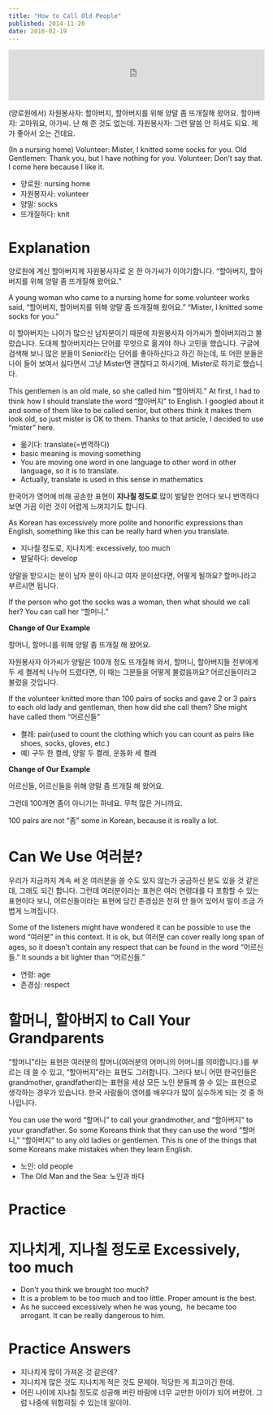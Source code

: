 ```yaml
---
title: "How to Call Old People"
published: 2014-11-20
date: 2016-02-19
---
```

<iframe id="audio_iframe" src="https://www.podbean.com/media/player/audio/postId/5379695/url/http%253A%252F%252Fwiseinit.podbean.com%252Fe%252Fhow-to-call-old-people%252F/initByJs/1/auto/1?skin=5" width="100%" height="100" frameborder="0" scrolling="no"></iframe>



(양로원에서)
자원봉사자: 할아버지, 할아버지를 위해 양말 좀 뜨개질해 왔어요.
할아버지: 고마워요, 아가씨. 난 해 준 것도 없는데.
자원봉사자: 그런 말씀 안 하셔도 되요. 제가 좋아서 오는 건데요.

(In a nursing home)
Volunteer: Mister, I knitted some socks for you.
Old Gentlemen: Thank you, but I have nothing for you.
Volunteer: Don’t say that. I come here because I like it.

* 양로원: nursing home
* 자원봉자사: volunteer
* 양말: socks
* 뜨개질하다: knit


#  Explanation

양로원에 계신 할아버지께 자원봉사자로 온 한 아가씨가 이야기합니다. “할아버지, 할아버지를 위해 양말 좀 뜨개질해 왔어요.”

A young woman who came to a nursing home for some volunteer works said, “할아버지, 할아버지를 위해 양말 좀 뜨개질해 왔어요.” “Mister, I knitted some socks for you.”

이 할아버지는 나이가 많으신 남자분이기 때문에 자원봉사자 아가씨가 할아버지라고 불렀습니다. 도대체 할아버지라는 단어를 무엇으로 옮겨야 하나 고민을 했습니다. 구글에 검색해 보니 많은 분들이 Senior라는 단어를 좋아하신다고 하긴 하는데, 또 어떤 분들은 나이 들어 보여서 싫다면서 그냥 Mister면 괜찮다고 하시기에, Mister로 하기로 했습니다.

This gentlemen is an old male, so she called him “할아버지.” At first, I had to think how I should translate the word “할아버지” to English. I googled about it and some of them like to be called senior, but others think it makes them look old, so just mister is OK to them. Thanks to that article, I decided to use “mister” here.

* 옮기다: translate(=번역하다)
 * basic meaning is moving something
 * You are moving one word in one language to other word in other language, so it is to translate.
 * Actually, translate is used in this sense in mathematics

한국어가 영어에 비해 공손한 표현이 <span style="color: # ff0000;"><strong>지나칠 정도로</strong></span> 많이 발달한 언어다 보니 번역하다 보면 가끔 이런 것이 어렵게 느껴지기도 합니다.

As Korean has excessively more polite and honorific expressions than English, something like this can be really hard when you translate.

* 지나칠 정도로, 지나치게: excessively, too much
* 발달하다: develop

양말을 받으시는 분이 남자 분이 아니고 여자 분이셨다면, 어떻게 될까요? 할머니라고 부르시면 됩니다.

If the person who got the socks was a woman, then what should we call her? You can call her “할머니.”

<strong>Change of Our Example</strong>

할머니, 할머니를 위해 양말 좀 뜨개질 해 왔어요.

자원봉사자 아가씨가 양말은 100개 정도 뜨개질해 와서, 할머니, 할아버지들 전부에게 두 세 켤레씩 나누어 드렸다면, 이 때는 그분들을 어떻게 불렀을까요? 어르신들이라고 불렀을 것입니다.

If the volunteer knitted more than 100 pairs of socks and gave 2 or 3 pairs to each old lady and gentleman, then how did she call them? She might have called them “어르신들”

* 켤레: pair(used to count the clothing which you can count as pairs like shoes, socks, gloves, etc.)
 * 예) 구두 한 켤레, 양말 두 켤레, 운동화 세 켤레

<strong>Change of Our Example</strong>

어르신들, 어르신들을 위해 양말 좀 뜨개질 해 왔어요.

그런데 100개면 좀이 아니기는 하네요. 무척 많은 거니까요.

100 pairs are not “좀” some in Korean, because it is really a lot.

#  Can We Use 여러분?

우리가 지금까지 계속 써 온 여러분을 쓸 수도 있지 않는가 궁금하신 분도 있을 것 같은데, 그래도 되긴 합니다. 그런데 여러분이라는 표현은 여러 연령대를 다 포함할 수 있는 표현이다 보니, 어르신들이라는 표현에 담긴 존경심은 전혀 안 들어 있어서 말이 조금 가볍게 느껴집니다.

Some of the listeners might have wondered it can be possible to use the word “여러분” in this context. It is ok, but 여러분 can cover really long span of ages, so it doesn’t contain any respect that can be found in the word “어르신들.” It sounds a bit lighter than “어르신들.”

* 연령: age
* 존경심: respect


#  할머니, 할아버지 to Call Your Grandparents

“할머니”라는 표현은 여러분의 할머니(여러분의 어머니의 어머니를 의미합니다.)를 부르는 데 쓸 수 있고, “할아버지”라는 표현도 그러합니다. 그러다 보니 어떤 한국인들은 grandmother, grandfather라는 표현을 세상 모든 노인 분들께 쓸 수 있는 표현으로 생각하는 경우가 있습니다. 한국 사람들이 영어를 배우다가 많이 실수하게 되는 것 중 하나입니다.

You can use the word “할머니” to call your grandmother, and “할아버지” to your grandfather. So some Koreans think that they can use the word “할머니,” “할아버지” to any old ladies or gentlemen. This is one of the things that some Koreans make mistakes when they learn English.

* 노인: old people
 * The Old Man and the Sea: 노인과 바다

#  Practice

#  지나치게, 지나칠 정도로 Excessively, too much

* Don't you think we brought too much?
* It is a problem to be too much and too little. Proper amount is the best.
* As he succeed excessively when he was young,  he became too arrogant. It can be really dangerous to him.

#  Practice Answers

* 지나치게 많이 가져온 것 같은데?
* 지나치게 많은 것도 지나치게 적은 것도 문제야. 적당한 게 최고이긴 한데.
* 어린 나이에 지나칠 정도로 성공해 버린 바람에 너무 교만한 아이가 되어 버렸어. 그럼 나중에 위험히질 수 있는데 말이야.
